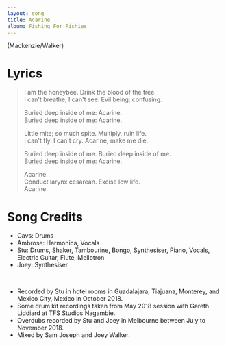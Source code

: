 ```yaml
---
layout: song
title: Acarine
album: Fishing For Fishies
---
```


(Mackenzie/Walker)

# Lyrics

> I am the honeybee. Drink the blood of the tree.  
> I can't breathe, I can't see. Evil being; confusing.  
> 
> Buried deep inside of me: Acarine.  
> Buried deep inside of me: Acarine.  
>  
> Little mite; so much spite. Multiply, ruin life.  
> I can't fly. I can't cry. Acarine; make me die.  
>  
> Buried deep inside of me. Buried deep inside of me.  
> Buried deep inside of me: Acarine.  
>  
> Acarine.  
> Conduct larynx cesarean. Excise low life.  
> Acarine.  

# Song Credits

* Cavs: Drums
* Ambrose: Harmonica, Vocals
* Stu: Drums, Shaker, Tambourine, Bongo, Synthesiser, Piano, Vocals, Electric Guitar, Flute, Mellotron
* Joey: Synthesiser  
<br>  
  
* Recorded by Stu in hotel rooms in Guadalajara, Tiajuana, Monterey, and Mexico City, Mexico in October 2018.
* Some drum kit recordings taken from May 2018 session with Gareth Liddiard at TFS Studios Nagambie.
* Overdubs recorded by Stu and Joey in Melbourne between July to November 2018.
* Mixed by Sam Joseph and Joey Walker.
